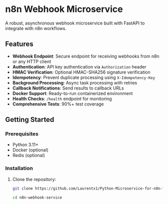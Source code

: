 # n8n Webhook Microservice

A robust, asynchronous webhook microservice built with FastAPI to integrate with n8n workflows.

## Features

- **Webhook Endpoint**: Secure endpoint for receiving webhooks from n8n or any HTTP client
- **Authentication**: API key authentication via `Authorization` header
- **HMAC Verification**: Optional HMAC-SHA256 signature verification
- **Idempotency**: Prevent duplicate processing using `X-Idempotency-Key`
- **Background Processing**: Async task processing with retries
- **Callback Notifications**: Send results to callback URLs
- **Docker Support**: Ready-to-run containerized environment
- **Health Checks**: `/health` endpoint for monitoring
- **Comprehensive Tests**: 90%+ test coverage

## Getting Started

### Prerequisites

- Python 3.11+
- Docker (optional)
- Redis (optional)

### Installation

1. Clone the repository:
   ```bash
   git clone https://github.com/Laurentx1/Python-Microservice-for-n8n-Webhook-Integration/n8n-webhook-service.git

   cd n8n-webhook-service
